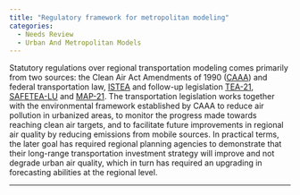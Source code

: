 ```yaml
---
title: "Regulatory framework for metropolitan modeling"
categories:
  - Needs Review
  - Urban And Metropolitan Models
---
```


Statutory regulations over regional transportation modeling comes primarily from two sources: the Clean Air Act Amendments of 1990 ([CAAA](http://www2.epa.gov/aboutepa/epa-history-clean-air-act-amendments-1990)) and federal transportation law, [ISTEA](http://ntl.bts.gov/DOCS/ste.html) and follow-up legislation [TEA-21](http://www.fhwa.dot.gov/tea21/sumcov.htm), [SAFETEA-LU](http://www.fhwa.dot.gov/safetealu/summary.htm) and [MAP-21](http://www.fhwa.dot.gov/map21/). The transportation legislation works together with the environmental framework established by CAAA to reduce air pollution in urbanized areas, to monitor the progress made towards reaching clean air targets, and to facilitate future improvements in regional air quality by reducing emissions from mobile sources. In practical terms, the later goal has required regional planning agencies to demonstrate that their long-range transportation investment strategy will improve and not degrade urban air quality, which in turn has required an upgrading in forecasting abilities at the regional level.

------------------------------------------------------------------------

